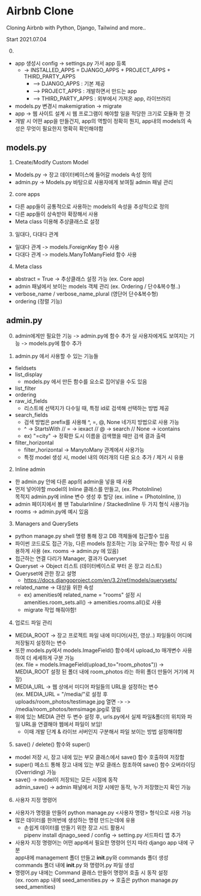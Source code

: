 # Airbnb Clone

Cloning Airbnb with Python, Django, Tailwind and more..

Start 2021.07.04

0. 
 - app 생성시 config -> settings.py 가서 app 등록
   - -> INSTALLED_APPS = DJANGO_APPS + PROJECT_APPS + THIRD_PARTY_APPS
     - --> DJANGO_APPS : 기본 제공
     - --> PROJECT_APPS : 개발하면서 만드는 app
     - --> THIRD_PARTY_APPS : 외부에서 가져온 app, 라이브러리
 - models.py 변경시 makemigration -> migrate 
 - app -> 웹 사이트 설계 시 웹 프로그램이 해야할 일을 적당한 크기로 모듈화 한 것
 - 개발 시 어떤 app을 만들건지, app의 역할이 정확히 뭔지, app내의 models의 속성은 무엇이 
   필요한지 명확히 확인해야함
 
## models.py

1. Create/Modify Custom Model
 - Models.py -> 장고 데이터베이스에 들어갈 models 속성 정의
 - admin.py -> Models.py 바탕으로 사용자에게 보여질 admin 패널 관리

2. core apps 
 - 다른 app들이 공통적으로 사용하는 models의 속성을 추상적으로 정의
 - 다른 app들이 상속받아 확장해서 사용
 - Meta class 이용해 추상클래스로 설정 

3. 일대다, 다대다 관계
 - 일대다 관계 -> models.ForeignKey 함수 사용
 - 다대다 관계 -> models.ManyToManyField 함수 사용

4. Meta class
 - abstract = True -> 추상클래스 설정 가능 (ex. Core app)
 - admin 패널에서 보이는 models 객체 관리 (ex. Ordering / 단수&복수형..)
 - verbose_name / verbose_name_plural (영단어 단수&복수형)
 - ordering (정렬 기능)

## admin.py

0. admin에게만 필요한 기능 -> admin.py에 함수 추가
   실 사용자에게도 보여지는 기능 -> models.py에 함수 추가

1. admin.py 에서 사용할 수 있는 기능들
 - fieldsets
 - list_display
   - models.py 에서 만든 함수를 요소로 집어넣을 수도 있음
 - list_filter
 - ordering
 - raw_id_fields
   - 리스트에 선택지가 다수일 때, 특정 id로 검색해 선택하는 방법 제공
 - search_fields
   - 검색 방법은 prefix를 사용해 ^, =, @, None 네가지 방법으로 사용 가능
   - ^ -> StartsWith // = -> iexact // @ -> search // None -> icontains
   - ex) "=city" -> 정확한 도시 이름을 검색했을 때만 검색 결과 출력
 - filter_horizontal
   - filter_horizontal -> ManytoMany 관계에서 사용가능
   - 특정 model 생성 시, model 내의 여러개의 다른 요소 추가 / 제거 시 유용 
  
2. Inline admin
 - 한 admin.py 안에 다른 app의 admin을 넣을 때 사용
 - 먼저 넣어야할 model의 Inline 클래스를 만들고, (ex. PhotoInline)  
   목적지 admin.py에 inline 변수 생성 후 할당 (ex. inline = (PhotoInline, ))
 - admin 페이지에서 볼 땐 TabularInline / StackedInline 두 가지 형식 사용가능
 - rooms -> admin.py에 예시 있음

3. Managers and QuerySets
 - python manage.py shell 명령 통해 장고 DB 객체들에 접근할수 있음
 - 파이썬 코드로도 접근 가능, 다른 models 참조하는 기능 요구하는 함수 작성 시 유용하게 사용 (ex. rooms -> admin.py 에 있음)
 - 접근하는 연결 다리가 Manager, 결과가 Queryset
 - Queryset -> Object 리스트 (데이터베이스로 부터 온 장고 리스트)
 - Queryset에 관한 장고 설명
   - https://docs.djangoproject.com/en/3.2/ref/models/querysets/
 - related_name -> 대상을 위한 속성
   - ex) amenities에 related_name = "rooms" 설정 시
         amenities.room_sets.all() -> amenities.rooms.all()로 사용
   - migrate 작업 해줘야함!

4. 업로드 파일 관리 
  - MEDIA_ROOT -> 장고 프로젝트 파일 내에 미디어(사진, 영상..) 파일들이 어디에 저장될지 설정하는 변수
  - 또한 models.py에서 models.ImageField() 함수에서 upload_to 매개변수 사용하여 더 세세하게 구분 가능  
  (ex. file = models.ImageField(upload_to="room_photos")) ->  MEDIA_ROOT 설정 된 폴더 내에 room_photos 라는 하위 폴더 만들어 거기에 저장)
  - MEDIA_URL -> 웹 상에서 미디어 파일들의 URL을 설정하는 변수  
    (ex. MEDIA_URL = "/media/"로 설정 후 uploads/room_photos/testimage.jpg 열면 ->  -> /media/room_photos/temsimage.jpg로 열림
  - 위에 있는 MEDIA 관련 두 변수 설정 후, urls.py에서 실제 파일&폴더의 위치와 파일 URL을 연결해야 웹에서 파일이 보임!
    - 이때 개발 단계 & 라이브 서버인지 구분해서 파일 보이는 방법 설정해야함

5. save() / delete() 함수와 super()
  - model 저장 시, 장고 내에 있는 부모 클래스에서 save() 함수 호출하여 저장함
  - super() 메소드 통해 장고 내에 있는 부모 클래스 참조하여 save() 함수 오버라이딩(Overriding) 가능
  - save() -> model이 저장되는 모든 시점에 동작  
    admin_save() -> admin 패널에서 저장 시에만 동작, 누가 저장했는지 확인 가능

6. 사용자 지정 명령어
  - 사용자가 명령을 만들어 python manage.py <사용자 명령> 형식으로 사용 가능
  - 많은 데이터를 한꺼번에 생성하는 명령 만드는데에 유용
    - 손쉽게 데이터를 만들기 위한 장고 시드 활용시  
      pipenv install djnago_seed / config -> setting.py 서드파티 앱 추가
  - 사용자 지정 명령어는 어떤 app에서 필요한 명령어 인지 따라 django app 내에 구분  
    app내에 management 폴더 만들고 __init__.py와 commands 폴더 생성  
    commands 폴더 내에 __init__.py 와 명령어.py 파일 생성
  - 명령어.py 내에는 Command 클래스 만들어 명령어 호출 시 동작 설정  
    (ex. room app 내에 seed_amenities.py -> 호출은 python manage.py seed_amenities)
